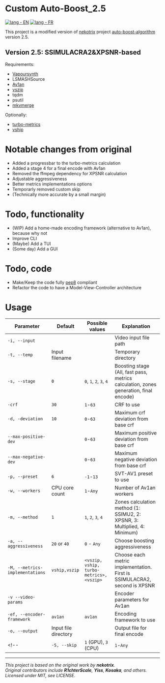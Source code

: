 # Custom Auto-Boost_2.5
[![lang - EN](https://img.shields.io/badge/lang-EN-d5372d?style=for-the-badge)](README.md)
[![lang - FR](https://img.shields.io/badge/lang-FR-2d3181?style=for-the-badge)](README.fr.md)

This project is a modified version of [nekotrix](https://github.com/nekotrix) project [auto-boost-algorithm](https://github.com/nekotrix/auto-boost-algorithm) version 2.5.

## Version 2.5: SSIMULACRA2&XPSNR-based

Requirements:
- [Vapoursynth](https://github.com/vapoursynth/vapoursynth)
- LSMASHSource
- [Av1an](https://github.com/rust-av/Av1an/)
- [vszip](https://github.com/dnjulek/vapoursynth-zip)
- tqdm
- psutil
- [mkvmerge](https://www.matroska.org/index.html)
  
Optionally: 
- [turbo-metrics](https://github.com/Gui-Yom/turbo-metrics)
- [vship](https://github.com/Line-fr/Vship)

# Notable changes from original
- Added a progressbar to the turbo-metrics calculation
- Added a stage 4 for a final encode with Av1an
- Removed the ffmpeg dependency for XPSNR calculation
- Adjustable aggressiveness
- Better metrics implementations options
- Temporarly removed custom skip
- (Technically more accurate by a small margin)

# Todo, functionality
- (WIP) Add a home-made encoding framework (alternative to Av1an), because why not
- Improve CLI
- (Maybe) Add a TUI
- (Some day) Add a GUI

# Todo, code
- Make/Keep the code fully [pep8](https://peps.python.org/pep-0008/) compliant
- Refactor the code to have a Model-View-Controller architecture

# Usage
|Parameter|Default|Possible values|Explanation|
|---|---|---|---|
|`-i, --input`|||Video input file path|
|`-t, --temp`|Input filename||Temporary directory|
|`-s, --stage`|`0`|`0`, `1`, `2`, `3`, `4`|Boosting stage (All, fast pass, metrics calculation, zones generation, final encode)|
|`-crf`|`30`|`1`-`63`|CRF to use|
|`-d, -deviation`|`10`|`0`-`63`|Maximum crf deviation from base crf|
|`--max-positive-dev`||`0`-`63`|Maximum positive deviation from base crf|
|`--max-negative-dev`||`0`-`63`|Maximum negative deviation from base crf|
|`-p, --preset`|`6`|`-1`-`13`|SVT-AV1 preset to use|
|`-w, --workers`|CPU core count| `1`-`Any`|Number of Av1an workers|
|`-m, --method`|`1`|`1`, `2`, `3`, `4`|Zones calculation method (1: SSIMU2, 2: XPSNR, 3: Multiplied, 4: Minimum)|
|`-a, --aggressiveness`|`20` or `40`|`0` - `Any`|Choose boosting aggressiveness|
|`-M, --metrics-implementations`|`vship,vszip`|`<vszip, vship, turbo-metrics>,<vszip>`|Choose each metric implementation. First is SSIMULACRA2, second is XPSNR|
|`-v --video-params`|||Encoder parameters for Av1an|
|`-ef, --encoder-framework`|`av1an`|`av1an`|Encoding framework to use|
|`-o, --output`|Input file directory||Output file for final encode|
<!-- |`-S, --skip`|`1` (GPU), `3` (CPU)|`1`-`Any`|Calculate metrics every X frames| -->

---
_This project is based on the original work by **nekotrix**._  
_Original contributors include **R1chterScale**, **Yiss**, **Kosaka**, and others._  
_Licensed under MIT, see LICENSE._